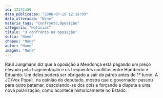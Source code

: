 ```yaml
---
id: 12372359
data_publicacao: "2006-07-15 12:19:00"
data_alteracao: "None"
materia_tags: "confronto,Oposição"
categoria: "Notícias"
titulo: "O confronto na oposição"
sutia: "None"
chapeu: "None"
autor: "None"
imagem: "None"
---
```

<p>Raul Jungmann diz que a oposição a Mendonça está pagando um preço elevado pela fragmentação e os freqüentes conflitos entre Humberto e Eduardo. Um deles poderá ser obrigado a sair do páreo antes do 1º turno. A JC/Vox Populi, na opinião do deputado, mostra que o governador passou para outro patamar, descolando-se dos dois e forçando a disputa a uma nova polarização, como acontece historicamente no Estado. <BR> </p>
